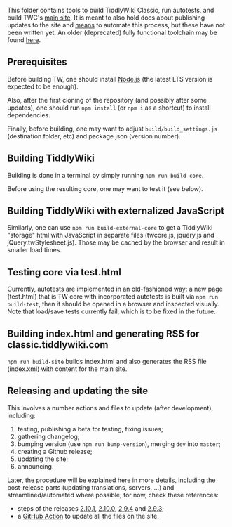 This folder contains tools to build TiddlyWiki Classic, run autotests,
and build TWC's [main site](http://classic.tiddlywiki.com).
It is meant to also hold docs about publishing updates to the site
and [means](https://github.com/TiddlyWiki/tiddlywiki.github.com/tree/master/.github/workflows)
to automate this process, but these have not been written yet.
An older (deprecated) fully functional toolchain may be found [here](https://github.com/TiddlyWiki/tiddlywiki.com).

Prerequisites
-------------
Before building TW, one should install [Node.js](http://www.nodejs.org)
(the latest LTS version is expected to be enough).

Also, after the first cloning of the repository (and possibly after some updates),
one should run `npm install` (or `npm i` as a shortcut) to install dependencies.

Finally, before building, one may want to adjust `build/build_settings.js`
(destination folder, etc) and package.json (version number).

Building TiddlyWiki
-------------------
Building is done in a terminal by simply running `npm run build-core`.

Before using the resulting core, one may want to test it (see below).

Building TiddlyWiki with externalized JavaScript
------------------------------------------------
Similarly, one can use `npm run build-external-core` to get a TiddlyWiki "storage" html
with JavaScript in separate files (twcore.js, jquery.js and jQuery.twStylesheet.js).
Those may be cached by the browser and result in smaller load times.

Testing core via test.html
--------------------------
Currently, autotests are implemented in an old-fashioned way:
a new page (test.html) that is TW core with incorporated autotests
is built via `npm run build-test`, then it should be opened in a browser
and inspected visually. Note that load/save tests currently fail,
which is to be fixed in the future.

Building index.html and generating RSS for classic.tiddlywiki.com
-----------------------------------------------------------------
`npm run build-site` builds index.html and also generates the RSS file
(index.xml) with content for the main site.

Releasing and updating the site
-------------------------------
This involves a number actions and files to update (after development), including:

1. testing, publishing a beta for testing, fixing issues;
2. gathering changelog;
3. bumping version (use `npm run bump-version`), merging `dev` into `master`;
4. creating a Github release;
5. updating the site;
6. announcing.

Later, the procedure will be explained here in more details, including the post-release parts (updating translations, servers, ...)
and streamlined/automated where possible; for now, check these references:

* steps of the releases [2.10.1](https://github.com/TiddlyWiki/TiddlyWikiClassic/pull/299), [2.10.0](https://github.com/TiddlyWiki/TiddlyWikiClassic/pull/294), [2.9.4](https://github.com/TiddlyWiki/TiddlyWikiClassic/pull/284) and [2.9.3](https://github.com/TiddlyWiki/TiddlyWikiClassic/pull/274);
* a [GitHub Action](https://github.com/TiddlyWiki/tiddlywiki.github.com/blob/master/.github/workflows/update-site-new-release.yaml) to update all the files on the site.
